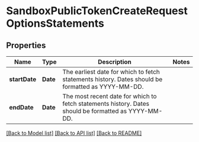 # SandboxPublicTokenCreateRequestOptionsStatements

## Properties
Name | Type | Description | Notes
------------ | ------------- | ------------- | -------------
**startDate** | **Date** | The earliest date for which to fetch statements history. Dates should be formatted as YYYY-MM-DD. | 
**endDate** | **Date** | The most recent date for which to fetch statements history. Dates should be formatted as YYYY-MM-DD. | 

[[Back to Model list]](../README.md#documentation-for-models) [[Back to API list]](../README.md#documentation-for-api-endpoints) [[Back to README]](../README.md)


